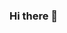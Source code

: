 ### Hi there 👋

<!--
**UjjwalThakur065/UjjwalThakur065** is a ✨ _special_ ✨ repository because its `README.md` (this file) appears on your GitHub profile.

Here are some ideas to get you started:

😎 Hey! Nice to see you,
#### I am Ujjwal Thakur from surat, India and I am a web3 developer and smart contract engineer.
